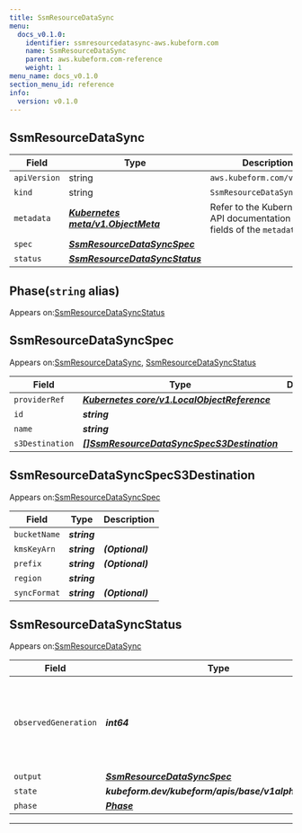 ```yaml
---
title: SsmResourceDataSync
menu:
  docs_v0.1.0:
    identifier: ssmresourcedatasync-aws.kubeform.com
    name: SsmResourceDataSync
    parent: aws.kubeform.com-reference
    weight: 1
menu_name: docs_v0.1.0
section_menu_id: reference
info:
  version: v0.1.0
---
```


## SsmResourceDataSync
| Field | Type | Description |
| ------ | ----- | ----------- |
| `apiVersion` | string | `aws.kubeform.com/v1alpha1` |
|    `kind` | string | `SsmResourceDataSync` |
| `metadata` | ***[Kubernetes meta/v1.ObjectMeta](https://kubernetes.io/docs/reference/generated/kubernetes-api/v1.13/#objectmeta-v1-meta)***|Refer to the Kubernetes API documentation for the fields of the `metadata` field.|
| `spec` | ***[SsmResourceDataSyncSpec](#ssmresourcedatasyncspec)***||
| `status` | ***[SsmResourceDataSyncStatus](#ssmresourcedatasyncstatus)***||
## Phase(`string` alias)

Appears on:[SsmResourceDataSyncStatus](#ssmresourcedatasyncstatus)

## SsmResourceDataSyncSpec

Appears on:[SsmResourceDataSync](#ssmresourcedatasync), [SsmResourceDataSyncStatus](#ssmresourcedatasyncstatus)

| Field | Type | Description |
| ------ | ----- | ----------- |
| `providerRef` | ***[Kubernetes core/v1.LocalObjectReference](https://kubernetes.io/docs/reference/generated/kubernetes-api/v1.13/#localobjectreference-v1-core)***||
| `id` | ***string***||
| `name` | ***string***||
| `s3Destination` | ***[[]SsmResourceDataSyncSpecS3Destination](#ssmresourcedatasyncspecs3destination)***||
## SsmResourceDataSyncSpecS3Destination

Appears on:[SsmResourceDataSyncSpec](#ssmresourcedatasyncspec)

| Field | Type | Description |
| ------ | ----- | ----------- |
| `bucketName` | ***string***||
| `kmsKeyArn` | ***string***| ***(Optional)*** |
| `prefix` | ***string***| ***(Optional)*** |
| `region` | ***string***||
| `syncFormat` | ***string***| ***(Optional)*** |
## SsmResourceDataSyncStatus

Appears on:[SsmResourceDataSync](#ssmresourcedatasync)

| Field | Type | Description |
| ------ | ----- | ----------- |
| `observedGeneration` | ***int64***| ***(Optional)*** Resource generation, which is updated on mutation by the API Server.|
| `output` | ***[SsmResourceDataSyncSpec](#ssmresourcedatasyncspec)***| ***(Optional)*** |
| `state` | ***kubeform.dev/kubeform/apis/base/v1alpha1.State***| ***(Optional)*** |
| `phase` | ***[Phase](#phase)***| ***(Optional)*** |
---
